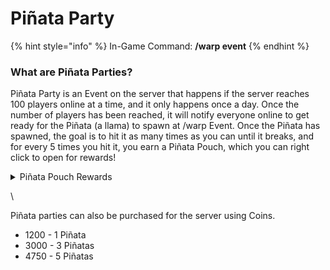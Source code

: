 # Piñata Party

{% hint style="info" %}
In-Game Command: **/warp event**
{% endhint %}

### What are Piñata Parties?

Piñata Party is an Event on the server that happens if the server reaches 100 players online at a time, and it only happens once a day. Once the number of players has been reached, it will notify everyone online to get ready for the Piñata (a llama) to spawn at /warp Event. Once the Piñata has spawned, the goal is to hit it as many times as you can until it breaks, and for every 5 times you hit it, you earn a Piñata Pouch, which you can right click to open for rewards!

<details>

<summary>Piñata Pouch Rewards</summary>

* Small Money Pouch
* Small XP Pouch
* Small Entropy Pouch
* Small Credits Pouch
* Mystery Augment
* Mystery Spawner
* Reward Crate Key
* Clover Crate Key
* ABC 123 Scoreboard Collectable

</details>

\


Piñata parties can also be purchased for the server using Coins.

* 1200 - 1 Piñata
* 3000 - 3 Piñatas
* 4750 - 5 Piñatas

<figure><img src="https://lh3.googleusercontent.com/fCwQBJi5mT_sWzemEA7J71hu86brpCsGAMNWAUXNA2UJsgrEUFFIjH3VjAsnSF-oTA42h0BytkK5RwSiiN6XyoF3PQ5-iwrf_8NFJB7MTTNUM_5Zz5GtfFlYX7hT15vLaqz1evweA3LBmkQrOsnTUq_JMeBANU4eMYM3ZJvo1cMN_zbJS1hr7fbBbcGxXw" alt=""><figcaption></figcaption></figure>
